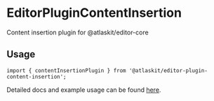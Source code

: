 # EditorPluginContentInsertion

Content insertion plugin for @atlaskit/editor-core

## Usage

`import { contentInsertionPlugin } from '@atlaskit/editor-plugin-content-insertion';`

Detailed docs and example usage can be found [here](https://atlaskit.atlassian.com/packages/editor/editor-plugin-content-insertion).
